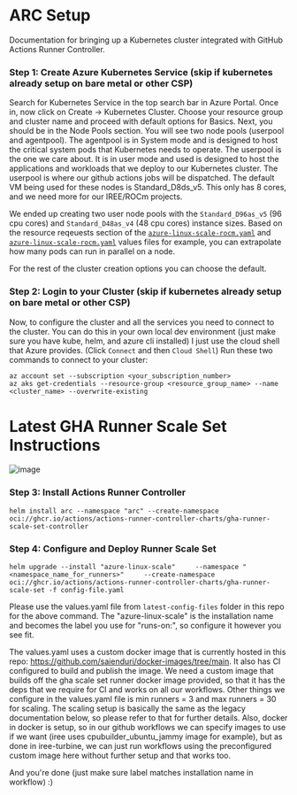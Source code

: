 # ARC Setup

Documentation for bringing up a Kubernetes cluster integrated with GitHub Actions Runner Controller.

### Step 1: Create Azure Kubernetes Service (skip if kubernetes already setup on bare metal or other CSP)

Search for Kubernetes Service in the top search bar in Azure Portal. Once in, now click on Create -> Kubernetes Cluster. 
Choose your resource group and cluster name and proceed with default options for Basics.
Next, you should be in the Node Pools section. You will see two node pools (userpool and agentpool).
The agentpool is in System mode and is designed to host the critical system pods that Kubernetes needs to operate.
The userpool is the one we care about. It is in user mode and used is designed to host the applications and workloads that we deploy to our Kubernetes cluster.
The userpool is where our github actions jobs will be dispatched. The default VM being used for these nodes is Standard_D8ds_v5. This only has 8 cores, and we need more for our IREE/ROCm projects.

We ended up creating two user node pools with the `Standard_D96as_v5` (96 cpu cores) and `Standard_D48as_v4` (48 cpu cores) instance sizes.
Based on the resource reqeuests section of the [`azure-linux-scale-rocm.yaml`](./config-files/iree-org/azure-linux-scale.yaml) and [`azure-linux-scale-rocm.yaml`](./config-files/rocm/azure-linux-scale-rocm.yaml) values files for example, you can extrapolate how many pods can run in parallel on a node.

For the rest of the cluster creation options you can choose the default.

### Step 2: Login to your Cluster (skip if kubernetes already setup on bare metal or other CSP)

Now, to configure the cluster and all the services you need to connect to the cluster.
You can do this in your own local dev environment (just make sure you have kube, helm, and azure cli installed)
I just use the cloud shell that Azure provides. (Click `Connect` and then `Cloud Shell`)
Run these two commands to connect to your cluster:
```
az account set --subscription <your_subscription_number>
az aks get-credentials --resource-group <resource_group_name> --name <cluster_name> --overwrite-existing
```

# Latest GHA Runner Scale Set Instructions

![image](https://github.com/user-attachments/assets/e27a47e0-cdf6-4449-880e-b876a98f2bdf)


### Step 3: Install Actions Runner Controller

```
helm install arc --namespace "arc" --create-namespace oci://ghcr.io/actions/actions-runner-controller-charts/gha-runner-scale-set-controller
```

### Step 4: Configure and Deploy Runner Scale Set

```
helm upgrade --install "azure-linux-scale"     --namespace "<namespace_name_for_runners>"     --create-namespace  oci://ghcr.io/actions/actions-runner-controller-charts/gha-runner-scale-set -f config-file.yaml
```

Please use the values.yaml file from `latest-config-files` folder in this repo for the above command.
The "azure-linux-scale" is the installation name and becomes the label you use for "runs-on:", so configure it however you see fit.

The values.yaml uses a custom docker image that is currently hosted in this repo: https://github.com/saienduri/docker-images/tree/main.
It also has CI configured to build and publish the image.
We need a custom image that builds off the gha scale set runner docker image provided, so that it has the deps that we require for CI and works on all our workflows.
Other things we configure in the values.yaml file is min runners = 3 and max runners = 30 for scaling.
The scaling setup is basically the same as the legacy documentation below, so please refer to that for further details.
Also, docker in docker is setup, so in our github workflows we can specify images to use if we want (iree uses cpubuilder_ubuntu_jammy image for example), but as done in iree-turbine, we can just run workflows using the preconfigured custom image here without further setup and that works too.

And you're done (just make sure label matches installation name in workflow) :)

